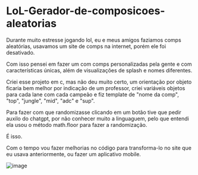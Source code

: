 # LoL-Gerador-de-composicoes-aleatorias

Durante muito estresse jogando lol, eu e meus amigos faziamos comps aleatórias,
usavamos um site de comps na internet, porém ele foi desativado.

Com isso pensei em fazer um com comps personalizadas pela gente e com características únicas,
além de visualizações de splash e nomes diferentes.

Criei esse projeto em c, mas não deu muito certo, um orientação por objeto ficaria bem melhor
por indicação de um professor, criei variáveis objetos para cada lane com cada campeão
e fiz template de "nome da comp", "top", "jungle", "mid", "adc" e "sup".

Para fazer com que randomizasse clicando em um botão tive que pedir auxilo do chatgpt, por 
não conhecer muito a linguaguem, pelo que entendi ela usou o método math.floor para fazer
a randomização.

É isso.

Com o tempo vou fazer melhorias no código para transforma-lo no site que eu usava anteriormente,
ou fazer um aplicativo mobile.

![image](https://github.com/Gostto/LoL-Gerador-de-composicoes-aleatorias/assets/98531503/f4f44801-25fd-4397-9ebc-9e6164783fd1)
